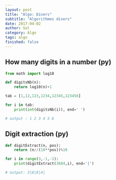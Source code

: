 ```yaml
---
layout: post
title: "Algo: Divers"
subtitle: "Algorithmes divers"
date: 2017-04-02
author: Sol
category: Algo
tags: algo
finished: false
---
```



## How many digits in a number (py)

```py
from math import log10

def digitsNb(n):
    return log10(n)+1

tab = [1,12,123,1234,12345,123456]

for i in tab:
    print(int(digitsNb(i)), end=' ')

# output : 1 2 3 4 5 6
```

## Digit extraction (py)

```py
def digitExtract(n, pos):
	return (n//(10**pos))%10

for i in range(3,-1,-1):
    print(digitExtract(3684,i), end='|')

# output: 3|6|8|4|
```
